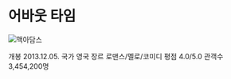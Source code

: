 # 어바웃 타임

![맥아담스](https://imagedelivery.net/hftuYAvwaYr78lZIcGkPyQ/dcee9672-2152-4e19-f13a-3656339f5500/public)  

개봉 2013.12.05.
국가 영국
장르 로맨스/멜로/코미디
평점 4.0/5.0
관객수 3,454,200명